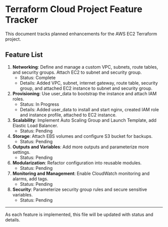 # Terraform Cloud Project Feature Tracker

This document tracks planned enhancements for the AWS EC2 Terraform project.

## Feature List

1. **Networking**: Define and manage a custom VPC, subnets, route tables, and security groups. Attach EC2 to subnet and security group.
   - Status: Complete
   - Details: Added VPC, subnet, internet gateway, route table, security group, and attached EC2 instance to subnet and security group.
2. **Provisioning**: Use user_data to bootstrap the instance and attach IAM roles.
   - Status: In Progress
   - Details: Added user_data to install and start nginx, created IAM role and instance profile, attached to EC2 instance.
3. **Scalability**: Implement Auto Scaling Group and Launch Template, add Elastic Load Balancer.
   - Status: Pending
4. **Storage**: Attach EBS volumes and configure S3 bucket for backups.
   - Status: Pending
5. **Outputs and Variables**: Add more outputs and parameterize more settings.
   - Status: Pending
6. **Modularization**: Refactor configuration into reusable modules.
   - Status: Pending
7. **Monitoring and Management**: Enable CloudWatch monitoring and alarms, add tags.
   - Status: Pending
8. **Security**: Parameterize security group rules and secure sensitive variables.
   - Status: Pending

---

As each feature is implemented, this file will be updated with status and details.
